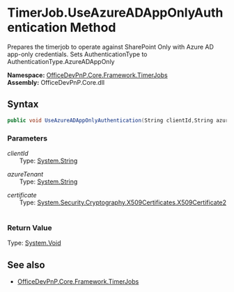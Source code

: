 # TimerJob.UseAzureADAppOnlyAuthentication Method  
Prepares the timerjob to operate against SharePoint Only with Azure AD app-only credentials. Sets AuthenticationType 
            to AuthenticationType.AzureADAppOnly  

**Namespace:** [OfficeDevPnP.Core.Framework.TimerJobs](OfficeDevPnP.Core.Framework.TimerJobs.md)  
**Assembly:** OfficeDevPnP.Core.dll  
## Syntax
```C#
public void UseAzureADAppOnlyAuthentication(String clientId,String azureTenant,X509Certificate2 certificate)
```
### Parameters
*clientId*  
&emsp;&emsp;Type: [System.String](System.String.md) 
&emsp;&emsp;  
  
*azureTenant*  
&emsp;&emsp;Type: [System.String](System.String.md) 
&emsp;&emsp;  
  
*certificate*  
&emsp;&emsp;Type: [System.Security.Cryptography.X509Certificates.X509Certificate2](System.Security.Cryptography.X509Certificates.X509Certificate2.md) 
&emsp;&emsp;  
  
### Return Value
Type: [System.Void](System.Void.md 
)
## See also
- [OfficeDevPnP.Core.Framework.TimerJobs](OfficeDevPnP.Core.Framework.TimerJobs.md)
